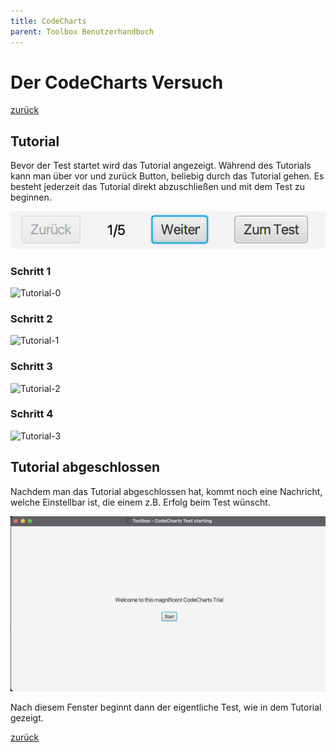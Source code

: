 ```yaml
---
title: CodeCharts
parent: Toolbox Benutzerhandbuch
---
```

# Der CodeCharts Versuch
[zurück](toolbox.md)
## Tutorial
Bevor der Test startet wird das Tutorial angezeigt. Während des Tutorials kann man über vor und zurück Button, beliebig durch das Tutorial gehen. Es besteht jederzeit das Tutorial direkt abzuschließen und mit dem Test zu beginnen.

![ProgressBar-Tutorial](resources/progress.png)

### Schritt 1
![Tutorial-0](https://raw.githubusercontent.com/weichware10/dokumente/main/tutorial/codecharts/0.png)
### Schritt 2
![Tutorial-1](https://raw.githubusercontent.com/weichware10/dokumente/main/tutorial/codecharts/1.png)
### Schritt 3
![Tutorial-2](https://raw.githubusercontent.com/weichware10/dokumente/main/tutorial/codecharts/2.png)
### Schritt 4
![Tutorial-3](https://raw.githubusercontent.com/weichware10/dokumente/main/tutorial/codecharts/3.png)

## Tutorial abgeschlossen
Nachdem man das Tutorial abgeschlossen hat, kommt noch eine Nachricht, welche Einstellbar ist, die einem z.B. Erfolg beim Test wünscht.

![PreTest-Screen](resources/codecharts-pretest.png)

Nach diesem Fenster beginnt dann der eigentliche Test, wie in dem Tutorial gezeigt.

[zurück](toolbox.md)
